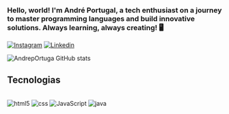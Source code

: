 ### Hello, world! I'm André Portugal, a tech enthusiast on a journey to master programming languages and build innovative solutions. Always learning, always creating!  🖥️

[![Instagram](https://img.shields.io/badge/Instagram-E4405F?style=for-the-badge&logo=instagram&logoColor=white)](https://www.instagram.com/oandreportugall/) 
[![Linkedin](https://img.shields.io/badge/LinkedIn-0077B5?style=for-the-badge&logo=linkedin&logoColor=white)](https://www.linkedin.com/in/andré-augusto-portugal-6959422b1/) 

![AndrepOrtuga GitHub stats](https://github-readme-stats.vercel.app/api?username=AndrepOrtuga&show_icons=true&theme=transparent)


## Tecnologias

<div style="display: inline_block"> <br/>
<img  alt="html5" src= "https://img.shields.io/badge/HTML5-E34F26?style=for-the-badge&logo=html5&logoColor=white"/>
<img  alt="css" src= "https://img.shields.io/badge/CSS3-1572B6?style=for-the-badge&logo=css3&logoColor=whit"/>
<img  alt="JavaScript" src= "https://img.shields.io/badge/JavaScript-F7DF1E?style=for-the-badge&logo=javascript&logoColor=black"/>
<img  alt="java" src= "https://img.shields.io/badge/Java-ED8B00?style=for-the-badge&logo=openjdk&logoColor=white"/>
</div>
